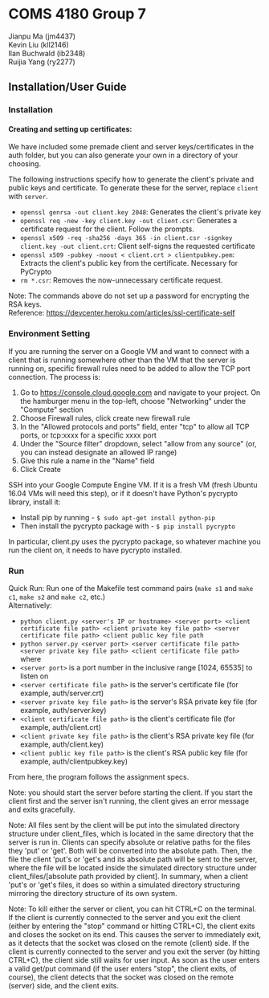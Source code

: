 # COMS 4180 Group 7
Jianpu Ma (jm4437)</br>
Kevin Liu (kll2146)</br>
Ilan Buchwald (ib2348)</br>
Ruijia Yang (ry2277)

## Installation/User Guide

### Installation

#### Creating and setting up certificates:
We have included some premade client and server keys/certificates in the auth folder, but you can also generate your own in a directory of your choosing.

The following instructions specify how to generate the client's private and public keys and certificate. To generate these for the server, replace ``client`` with ``server``.
- ``openssl genrsa -out client.key 2048``: Generates the client's private key</br>
- ``openssl req -new -key client.key -out client.csr``: Generates a certificate request for the client. Follow the prompts.</br>
- ``openssl x509 -req -sha256 -days 365 -in client.csr -signkey client.key -out client.crt``: Client self-signs the requested certificate</br>
- ``openssl x509 -pubkey -noout < client.crt > clientpubkey.pem``: Extracts the client's public key from the certificate. Necessary for PyCrypto</br>
- ``rm *.csr``: Removes the now-unnecessary certificate request.

Note: The commands above do not set up a password for encrypting the RSA keys.</br>
Reference: https://devcenter.heroku.com/articles/ssl-certificate-self</br>

### Environment Setting
If you are running the server on a Google VM and want to connect with a client that is running somewhere other than the VM that the server is running on, specific firewall rules need to be added to allow the TCP port connection. The process is:

1. Go to https://console.cloud.google.com and navigate to your project. On the hamburger menu in the top-left, choose "Networking" under the "Compute" section
2. Choose Firewall rules, click create new firewall rule 
3. In the "Allowed protocols and ports" field, enter "tcp" to allow all TCP ports, or tcp:xxxx for a specific xxxx port
4. Under the "Source filter" dropdown, select "allow from any source" (or, you can instead designate an allowed IP range)
5. Give this rule a name in the "Name" field
6. Click Create

SSH into your Google Compute Engine VM. If it is a fresh VM (fresh Ubuntu 16.04 VMs will need this step), or if it doesn't have Python's pycrypto library, install it:
- Install pip by running - ``$ sudo apt-get install python-pip``
- Then install the pycrypto package with - ``$ pip install pycrypto``

In particular, client.py uses the pycrypto package, so whatever machine you run the client on, it needs to have pycrypto installed.

### Run
Quick Run: Run one of the Makefile test command pairs (``make s1`` and ``make c1``, ``make s2`` and ``make c2``, etc.)</br>
Alternatively:
- ``python client.py <server's IP or hostname> <server port> <client certificate file path> <client private key file path> <server certificate file path> <client public key file path``</br>
- ``python server.py <server port> <server certificate file path> <server private key file path> <client certificate file path>``
</br>where</br> 
- ``<server port>`` is a port number in the inclusive range [1024, 65535] to listen on
- ``<server certificate file path>`` is the server's certificate file (for example, auth/server.crt)
- ``<server private key file path>`` is the server's RSA private key file (for example, auth/server.key)
- ``<client certificate file path>`` is the client's certificate file (for example, auth/client.crt)
- ``<client private key file path>`` is the client's RSA private key file (for example, auth/client.key)
- ``<client public key file path>`` is the client's RSA public key file (for example, auth/clientpubkey.key)

From here, the program follows the assignment specs.</br>

Note: you should start the server before starting the client. If you start the client first and the server isn't running, the client gives an error message and exits gracefully.</br>

Note: All files sent by the client will be put into the simulated directory structure under client_files, which is located in the same directory that the server is run in. Clients can specify absolute or relative paths for the files they 'put' or 'get'. Both will be converted into the absolute path. Then, the file the client 'put's or 'get's and its absolute path will be sent to the server, where the file will be located inside the simulated directory structure under client_files/[absolute path provided by client]. In summary, when a client 'put's or 'get's files, it does so within a simulated directory structuring mirroring the directory structure of its own system.

Note: To kill either the server or client, you can hit CTRL+C on the terminal. If the client is currently connected to the server and you exit the client (either by entering the "stop" command or hitting CTRL+C), the client exits and closes the socket on its end. This causes the server to immediately exit, as it detects that the socket was closed on the remote (client) side. If the client is currently connected to the server and you exit the server (by hitting CTRL+C), the client side still waits for user input. As soon as the user enters a valid get/put command (if the user enters "stop", the client exits, of course), the client detects that the socket was closed on the remote (server) side, and the client exits. 
